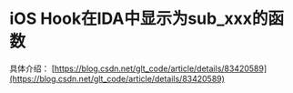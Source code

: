 # iOS Hook在IDA中显示为sub_xxx的函数

具体介绍： [https://blog.csdn.net/glt_code/article/details/83420589](https://blog.csdn.net/glt_code/article/details/83420589)

